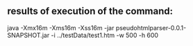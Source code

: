 ## results of execution of the command:

java -Xmx16m -Xms16m -Xss16m -jar pseudohtmlparser-0.0.1-SNAPSHOT.jar  -i ../testData/test1.htm  -w 500 -h 600

